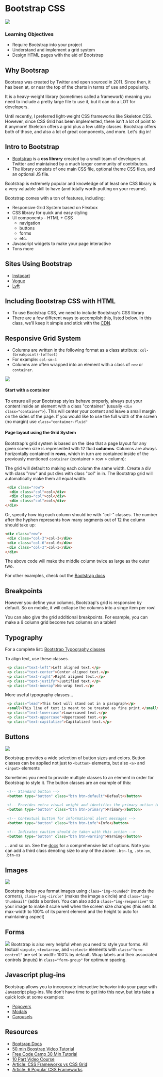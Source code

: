 # Bootstrap CSS

![](https://www.opensourcevarsity.com/wp-content/uploads/2016/07/bootstrap-logo-2.png)

### Learning Objectives

* Require Bootstrap into your project
* Understand and implement a grid system
* Design HTML pages with the aid of Bootstrap

## Why Bootsrap

Bootsrap was created by Twitter and open sourced in 2011. Since then, it has been at, or near the top of the charts in terms of use and popularity. 

It is a heavy-weight library (sometimes called a framework) meaning you need to include a pretty large file to use it, but it can do a LOT for developers. 

Until recently, I preferred light-weight CSS frameworks like Skeleton.CSS. However, since CSS Grid has been implemented, there isn't a lot of point to it anymore! Skeleton offers a grid plus a few utility classes. Bootstrap offers both of those, and also a lot of great components, and more. Let's dig in!

## Intro to Bootstrap

* [Bootstrap](http://getbootstrap.com/) is a **css library** created by a small team of developers at Twitter and maintained by a much larger community of contributors.
* The library consists of one main CSS file, optional theme CSS files, and an optional JS file.

Bootstrap is extremely popular and knowledge of at least one CSS library is a very valuable skill to have (and totally worth putting on your resume). 

Bootstrap comes with a ton of features, including:

- Responsive Grid System based on Flexbox
- CSS library for quick and easy styling
- UI components - HTML + CSS 
  - navigation
  - buttons
  - forms
  - etc.
- Javascript widgets to make your page interactive
- Tons more

## Sites Using Bootstrap

* [Instacart](https://www.instacart.com/)
* [Vogue](https://www.vogue.mx/?international)
* [Lyft](https://www.lyft.com/)

## Including Bootstrap CSS with HTML
* To use Bootstrap CSS, we need to include Bootstrap's CSS library
* There are a few different ways to accomplish this, listed below. In this class, we'll keep it simple and stick with the [CDN]((https://stackpath.bootstrapcdn.com/bootstrap/4.3.1/css/bootstrap.min.css)).

## Responsive Grid System
* Columns are written in the following format as a class attribute: `col-(breakpoint)-(offset)`
* For example: `col-sm-4`
* Columns are often wrapped into an element with a class of `row` or `container`.

![](https://cdn-images-1.medium.com/max/800/1*9nkJt3S1Fe_KMkDtpIhgXw.png)

#### Start with a container
To ensure all your Bootstrap styles behave properly, always put your content inside an element with a class "container" (usually `<div class="container">`). This will center your content and leave a small margin on the sides of the page. If you would like to use the full width of the screen (no margin) use `class="container-fluid"`

#### Page layout using the Grid System
Bootstrap's grid system is based on the idea that a page layout for any given screen size is represented with 12 fluid **columns**.  Columns are always horizontally contained in **rows**, which in turn are contained inside of the previously mentioned `container` (container > row > column):

The grid will default to making each column the same width. Create a div with class "row" and put divs with class "col" in in. The Bootstrap grid will automatically make them all equal width:

  ``` html
   <div class="row">
    <div class="col">col</div>
    <div class="col">col</div>
    <div class="col">col</div>
  </div>
  ```

Or, specify how big each column should be with "col-" classes. The number after the hyphen represents how many segments out of 12 the column should take up:

   ``` html
   <div class="row">
    <div class="col-3">col-3</div>
    <div class="col-6">col-6</div>
    <div class="col-3">col-3</div>
  </div>
  ```
The above code will make the middle column twice as large as the outer two.

For other examples, check out the [Bootstrap docs](https://getbootstrap.com/docs/4.1/layout/grid/)  

## Breakpoints

However you define your columns, Bootstrap's grid is responsive by default. So on mobile, it will collapse the columns into a singe item per row! 

You can also give the grid additional breakpoints. For example, you can make a 6 column grid become two columns on a tablet!

## Typography
For a complete list: [Bootstrap Typography classes](https://getbootstrap.com/docs/4.1/content/typography/)

To align text, use these classes.  

``` html
 <p class="text-left">Left aligned text.</p>
 <p class="text-center">Center aligned text.</p>
 <p class="text-right">Right aligned text.</p>
 <p class="text-justify">Justified text.</p>
 <p class="text-nowrap">No wrap text.</p>
```
More useful typography classes...

``` html
 <p class="lead">This text will stand out in a paragraph</p>
 <small>This line of text is meant to be treated as fine print.</small>
 <p class="text-lowercase">Lowercased text.</p>
 <p class="text-uppercase">Uppercased text.</p>
 <p class="text-capitalize">Capitalized text.</p>
```

## Buttons
![](https://getbootstrap.com/docs/3.4/examples/screenshots/theme.jpg)

Bootstrap provides a wide selection of button sizes and colors.  Button classes can be applied not just to `<button>` elements, but also `<a>` and `<input>` elements

Sometimes you need to provide multiple classes to an element in order for Bootstrap to style it.  The button classes are an example of this:

``` html
 <!-- Standard button -->
 <button type="button" class="btn btn-default">Default</button>
 
 <!-- Provides extra visual weight and identifies the primary action in a set of buttons -->
 <button type="button" class="btn btn-primary">Primary</button>
 
 <!-- Contextual button for informational alert messages -->
 <button type="button" class="btn btn-info">Info</button>

 <!-- Indicates caution should be taken with this action -->
 <button type="button" class="btn btn-warning">Warning</button>
```  
... and so on.  See the [docs](https://getbootstrap.com/docs/4.1/components/buttons/) for a comprehensive list of options.  Note you can add a third class denoting size to any of the above: `.btn-lg`, `.btn-sm`, `.btn-xs`


## Images 
![](http://webseotips.com/wp-content/uploads/2017/12/Screenshot-221.jpg)

Bootstrap helps you format images using `class="img-rounded"` (rounds the corners), `class="img-circle"` (makes the image a circle) and `class="img-thumbnail"` (adds a border). You can also add a `class="img-responsive"` to your image to make it scale well when the screen size changes (this sets its max-width to 100% of its parent element and the height to auto for maintaining aspect)

## Forms
![](https://www.codeply.com/img/JVP2nxfv0p)
Bootstrap is also very helpful when you need to style your forms. All textual `<input>`, `<textarea>`, and `<select>` elements with `class="form-control"` are set to width: 100% by default. Wrap labels and their associated controls (inputs) in `class="form-group"` for optimum spacing. 
 

## Javascript plug-ins
Bootstrap allows you to incorporate interactive behavior into your page with Javascript plug-ins.  We don't have time to get into this now, but lets take a quick look at some examples:

- [Popovers](https://getbootstrap.com/docs/4.1/components/popovers/)
- [Modals](https://getbootstrap.com/docs/4.1/components/modal/)
- [Carousels](https://getbootstrap.com/docs/4.1/components/carousel/)


## Resources

* [Bootsrap Docs](https://getbootstrap.com/docs/4.1/getting-started/introduction/)
* [50 min Boostrap Video Tutorial](https://www.youtube.com/watch?v=hnCmSXCZEpU)
* [Free Code Camp 30 Min Tutorial](https://www.freecodecamp.org/news/learn-bootstrap-4-in-30-minute-by-building-a-landing-page-website-guide-for-beginners-f64e03833f33/)
* [10 Part Video Course](https://scrimba.com/g/gbootstrap4)
* [Article: CSS Frameworks vs CSS Grid](https://www.smashingmagazine.com/2018/11/css-frameworks-css-grid/)
* [Article: 6 Popular CSS Frameworks](https://scotch.io/bar-talk/6-popular-css-frameworks-to-use-in-2019)
